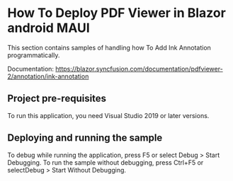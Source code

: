 # How To Deploy PDF Viewer in Blazor android MAUI

This section contains samples of handling how To Add Ink Annotation programmatically.

Documentation: https://blazor.syncfusion.com/documentation/pdfviewer-2/annotation/ink-annotation

## Project pre-requisites
To run this application, you need Visual Studio 2019 or later versions.

## Deploying and running the sample
To debug while running the application, press F5 or select Debug > Start Debugging. To run the sample without debugging, press Ctrl+F5 or selectDebug > Start Without Debugging.